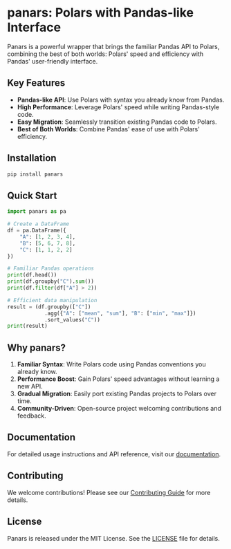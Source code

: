 # panars: Polars with Pandas-like Interface

Panars is a powerful wrapper that brings the familiar Pandas API to Polars, combining the best of both worlds: Polars' speed and efficiency with Pandas' user-friendly interface.

## Key Features

- **Pandas-like API**: Use Polars with syntax you already know from Pandas.
- **High Performance**: Leverage Polars' speed while writing Pandas-style code.
- **Easy Migration**: Seamlessly transition existing Pandas code to Polars.
- **Best of Both Worlds**: Combine Pandas' ease of use with Polars' efficiency.

## Installation

```bash
pip install panars
```

## Quick Start

```python
import panars as pa

# Create a DataFrame
df = pa.DataFrame({
    "A": [1, 2, 3, 4],
    "B": [5, 6, 7, 8],
    "C": [1, 1, 2, 2]
})

# Familiar Pandas operations
print(df.head())
print(df.groupby("C").sum())
print(df.filter(df["A"] > 2))

# Efficient data manipulation
result = (df.groupby(["C"])
            .agg({"A": ["mean", "sum"], "B": ["min", "max"]})
            .sort_values("C"))
print(result)
```

## Why panars?

1. **Familiar Syntax**: Write Polars code using Pandas conventions you already know.
2. **Performance Boost**: Gain Polars' speed advantages without learning a new API.
3. **Gradual Migration**: Easily port existing Pandas projects to Polars over time.
4. **Community-Driven**: Open-source project welcoming contributions and feedback.

## Documentation

For detailed usage instructions and API reference, visit our [documentation](https://github.com/milisp/panars/wiki).

## Contributing

We welcome contributions! Please see our [Contributing Guide](CONTRIBUTING.md) for more details.

## License

Panars is released under the MIT License. See the [LICENSE](LICENSE) file for details.
